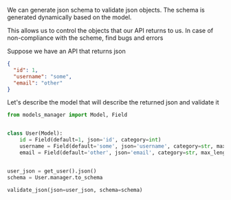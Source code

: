 We can generate json schema to validate json objects. The schema is generated dynamically based on the model.

This allows us to control the objects that our API returns to us. In case of non-compliance with the scheme, find bugs
and errors

Suppose we have an API that returns json

```json
{
  "id": 1,
  "username": "some",
  "email": "other"
}
```

Let's describe the model that will describe the returned json and validate it

```python
from models_manager import Model, Field


class User(Model):
    id = Field(default=1, json='id', category=int)
    username = Field(default='some', json='username', category=str, max_length=100)
    email = Field(default='other', json='email', category=str, max_length=70)


user_json = get_user().json()
schema = User.manager.to_schema

validate_json(json=user_json, schema=schema)
```

